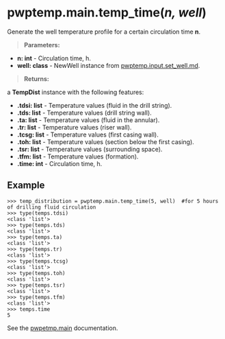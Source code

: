 # pwptemp.main.temp_time(*n, well*) #

Generate the well temperature profile for a certain circulation time **n**.

> **Parameters:**
* **n: int** - Circulation time, h.
* **well: class** - NewWell instance from [pwptemp.input.set_well.md](https://github.com/pro-well-plan/pwptemp/blob/master/docs/pwptemp.input.set_well.md).

> **Returns:**

a **TempDist** instance with the following features:
* **.tdsi: list** - Temperature values (fluid in the drill string).
* **.tds: list** - Temperature values (drill string wall).
* **.ta: list** - Temperature values (fluid in the annular).
* **.tr: list** - Temperature values (riser wall).
* **.tcsg: list** - Temperature values (first casing wall).
* **.toh: list** - Temperature values (section below the first casing).
* **.tsr: list** - Temperature values (surrounding space).
* **.tfm: list** - Temperature values (formation).
* **.time: int** - Circulation time, h.

## Example ##

```
>>> temp_distribution = pwptemp.main.temp_time(5, well)  #for 5 hours of drilling fluid circulation
>>> type(temps.tdsi)
<class 'list'>
>>> type(temps.tds)
<class 'list'>
>>> type(temps.ta)
<class 'list'>
>>> type(temps.tr)
<class 'list'>
>>> type(temps.tcsg)
<class 'list'>
>>> type(temps.toh)
<class 'list'>
>>> type(temps.tsr)
<class 'list'>
>>> type(temps.tfm)
<class 'list'>
>>> temps.time
5
```

See the [pwpetmp.main](https://github.com/pro-well-plan/pwptemp/blob/master/docs/pwptemp.main.md) documentation.

